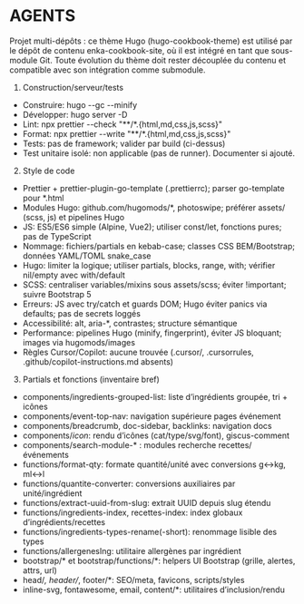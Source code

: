 # AGENTS

Projet multi-dépôts : ce thème Hugo (hugo-cookbook-theme) est utilisé par le dépôt de contenu enka-cookbook-site, où il est intégré en tant que sous-module Git. Toute évolution du thème doit rester découplée du contenu et compatible avec son intégration comme submodule.

1) Construction/serveur/tests
- Construire: hugo --gc --minify
- Développer: hugo server -D
- Lint: npx prettier --check "**/*.{html,md,css,js,scss}"
- Format: npx prettier --write "**/*.{html,md,css,js,scss}"
- Tests: pas de framework; valider par build (ci-dessus)
- Test unitaire isolé: non applicable (pas de runner). Documenter si ajouté.

2) Style de code
- Prettier + prettier-plugin-go-template (.prettierrc); parser go-template pour *.html
- Modules Hugo: github.com/hugomods/*, photoswipe; préférer assets/ (scss, js) et pipelines Hugo
- JS: ES5/ES6 simple (Alpine, Vue2); utiliser const/let, fonctions pures; pas de TypeScript
- Nommage: fichiers/partials en kebab-case; classes CSS BEM/Bootstrap; données YAML/TOML snake_case
- Hugo: limiter la logique; utiliser partials, blocks, range, with; vérifier nil/empty avec with/default
- SCSS: centraliser variables/mixins sous assets/scss; éviter !important; suivre Bootstrap 5
- Erreurs: JS avec try/catch et guards DOM; Hugo éviter panics via defaults; pas de secrets loggés
- Accessibilité: alt, aria-*, contrastes; structure sémantique
- Performance: pipelines Hugo (minify, fingerprint), éviter JS bloquant; images via hugomods/images
- Règles Cursor/Copilot: aucune trouvée (.cursor/, .cursorrules, .github/copilot-instructions.md absents)

3) Partials et fonctions (inventaire bref)
- components/ingredients-grouped-list: liste d’ingrédients groupée, tri + icônes
- components/event-top-nav: navigation supérieure pages événement
- components/breadcrumb, doc-sidebar, backlinks: navigation docs
- components/*icon*: rendu d’icônes (cat/type/svg/font), giscus-comment
- components/search-module-* : modules recherche recettes/événements
- functions/format-qty: formate quantité/unité avec conversions g↔kg, ml↔l
- functions/quantite-converter: conversions auxiliaires par unité/ingrédient
- functions/extract-uuid-from-slug: extrait UUID depuis slug étendu
- functions/ingredients-index, recettes-index: index globaux d’ingrédients/recettes
- functions/ingredients-types-rename(-short): renommage lisible des types
- functions/allergenesIng: utilitaire allergènes par ingrédient
- bootstrap/* et bootstrap/functions/*: helpers UI Bootstrap (grille, alertes, attrs, url)
- head/*, header/*, footer/*: SEO/meta, favicons, scripts/styles
- inline-svg, fontawesome, email, content/*: utilitaires d’inclusion/rendu
